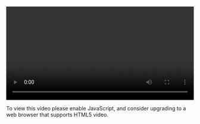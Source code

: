 <video controls="" style="width: 100%; display: block;"><source src="http://o86bpj665.bkt.clouddn.com/graphql-baby/1-intro.mp4" type="video/mp4"><p>To view this video please enable JavaScript, and consider upgrading to a web browser that supports HTML5 video.</p></video>
